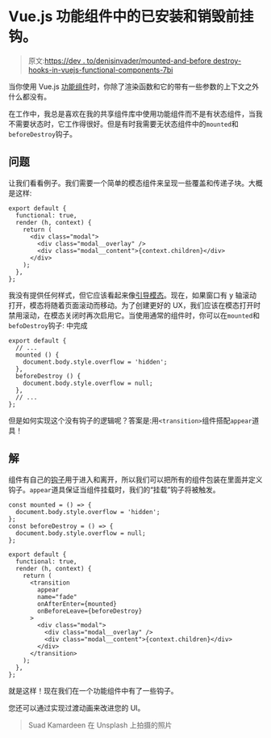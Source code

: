 # Vue.js 功能组件中的已安装和销毁前挂钩。

> 原文:[https://dev . to/denisinvader/mounted-and-before destroy-hooks-in-vuejs-functional-components-7bi](https://dev.to/denisinvader/mounted-and-beforedestroy-hooks-in-vuejs-functional-components-7bi)

当你使用 Vue.js [功能组件](https://vuejs.org/v2/guide/render-function.html#Functional-Components)时，你除了渲染函数和它的带有一些参数的上下文之外什么都没有。

在工作中，我总是喜欢在我的共享组件库中使用功能组件而不是有状态组件，当我不需要状态时，它工作得很好。但是有时我需要无状态组件中的`mounted`和`beforeDestroy`钩子。

## [](#the-problem)问题

让我们看看例子。我们需要一个简单的模态组件来呈现一些覆盖和传递子块。大概是这样:

```
export default {
  functional: true,
  render (h, context) {
    return (
      <div class="modal">
        <div class="modal__overlay" />
        <div class="modal__content">{context.children}</div>
      </div>
    );
  },
}; 
```

我没有提供任何样式，但它应该看起来像[引导模态](https://getbootstrap.com/docs/4.0/components/modal/#live-demo)。现在，如果窗口有 y 轴滚动打开，模态将随着页面滚动而移动。为了创建更好的 UX，我们应该在模态打开时禁用滚动，在模态关闭时再次启用它。当使用通常的组件时，你可以在`mounted`和`befoDestroy`钩子:
中完成

```
export default {
  // ...
  mounted () {
    document.body.style.overflow = 'hidden';
  },
  beforeDestroy () {
    document.body.style.overflow = null;
  },
  // ...
}; 
```

但是如何实现这个没有钩子的逻辑呢？答案是:用`<transition>`组件搭配`appear`道具！

## [](#the-solution)解

组件有自己的[钩子](https://vuejs.org/v2/guide/transitions.html#JavaScript-Hooks)用于进入和离开，所以我们可以把所有的组件包装在里面并定义钩子。`appear`道具保证当组件挂载时，我们的“挂载”钩子将被触发。

```
const mounted = () => {
  document.body.style.overflow = 'hidden';
};
const beforeDestroy = () => {
  document.body.style.overflow = null;
};

export default {
  functional: true,
  render (h, context) {
    return (
      <transition
        appear
        name="fade"
        onAfterEnter={mounted}
        onBeforeLeave={beforeDestroy}
      >
        <div class="modal">
          <div class="modal__overlay" />
          <div class="modal__content">{context.children}</div>
        </div>
      </transition>
    );
  },
}; 
```

就是这样！现在我们在一个功能组件中有了一些钩子。

您还可以通过实现过渡动画来改进您的 UI。

> Suad Kamardeen 在 Unsplash 上拍摄的照片